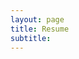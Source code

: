 ```yaml
---
layout: page
title: Resume
subtitle:
---
```


<a href="https://github.com/fabfabit/MyStuff_public/blob/master/files/ProjMarr_slides.pdf" class="image fit" ><img src="images/marr_pic.jpg" alt=""></a>

<!--
My name is Inigo Montoya. I have the following qualities:

- I rock a great mustache
- I'm extremely loyal to my family

What else do you need?

### My story

To be honest, I'm having some trouble remembering right now, so why don't you just watch [my movie](https://en.wikipedia.org/wiki/The_Princess_Bride_%28film%29) and it will answer **all** your questions. -->
